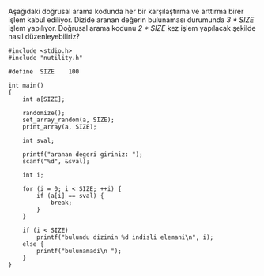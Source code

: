 Aşağıdaki doğrusal arama kodunda her bir karşılaştırma  ve arttırma birer işlem kabul ediliyor. Dizide aranan değerin bulunaması durumunda _3 \* SIZE_ işlem yapılıyor. Doğrusal arama kodunu _2 \* SIZE_ kez işlem yapılacak şekilde nasıl düzenleyebiliriz?

```
#include <stdio.h>
#include "nutility.h"

#define  SIZE    100

int main()
{
	int a[SIZE];
		
	randomize();
	set_array_random(a, SIZE);
	print_array(a, SIZE);

	int sval;

	printf("aranan degeri giriniz: ");
	scanf("%d", &sval);

	int i;

	for (i = 0; i < SIZE; ++i) {
		if (a[i] == sval) {
			break;
		}
	}

	if (i < SIZE)
		printf("bulundu dizinin %d indisli elemani\n", i);
	else {
		printf("bulunamadi\n ");
	}
}
```
